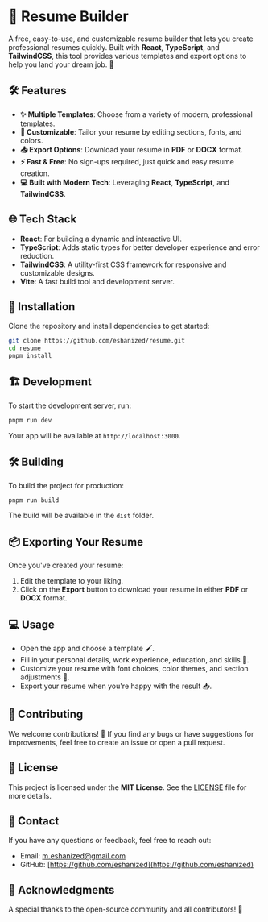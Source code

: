 # 📄 **Resume Builder**

A free, easy-to-use, and customizable resume builder that lets you create professional resumes quickly. Built with **React**, **TypeScript**, and **TailwindCSS**, this tool provides various templates and export options to help you land your dream job. 🚀



## 🛠 **Features**

- **✨ Multiple Templates**: Choose from a variety of modern, professional templates.
- **🎨 Customizable**: Tailor your resume by editing sections, fonts, and colors.
- **📥 Export Options**: Download your resume in **PDF** or **DOCX** format.
- **⚡ Fast & Free**: No sign-ups required, just quick and easy resume creation.
- **💻 Built with Modern Tech**: Leveraging **React**, **TypeScript**, and **TailwindCSS**.



## 🌐 **Tech Stack**

- **React**: For building a dynamic and interactive UI.
- **TypeScript**: Adds static types for better developer experience and error reduction.
- **TailwindCSS**: A utility-first CSS framework for responsive and customizable designs.
- **Vite**: A fast build tool and development server.



## 🚀 **Installation**

Clone the repository and install dependencies to get started:

```bash
git clone https://github.com/eshanized/resume.git
cd resume
pnpm install
```



## 🏗 **Development**

To start the development server, run:

```bash
pnpm run dev
```

Your app will be available at `http://localhost:3000`.



## 🛠 **Building**

To build the project for production:

```bash
pnpm run build
```

The build will be available in the `dist` folder.



## 📦 **Exporting Your Resume**

Once you've created your resume:

1. Edit the template to your liking.
2. Click on the **Export** button to download your resume in either **PDF** or **DOCX** format.



## 💻 **Usage**

- Open the app and choose a template 🖌.
- Fill in your personal details, work experience, education, and skills 💼.
- Customize your resume with font choices, color themes, and section adjustments 🎨.
- Export your resume when you're happy with the result 📥.



## 💬 **Contributing**

We welcome contributions! 🎉 If you find any bugs or have suggestions for improvements, feel free to create an issue or open a pull request.



## 📝 **License**

This project is licensed under the **MIT License**. See the [LICENSE](LICENSE) file for more details.



## 📧 **Contact**

If you have any questions or feedback, feel free to reach out:

- Email: [m.eshanized@gmail.com](mailto:m.eshanized@gmail.com)
- GitHub: [https://github.com/eshanized](https://github.com/eshanized)



## 🌟 **Acknowledgments**

A special thanks to the open-source community and all contributors! 🙏